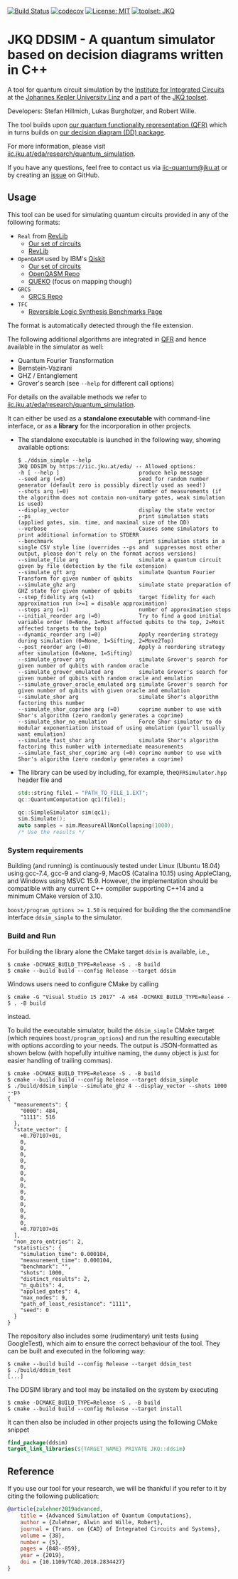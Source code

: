 [![Build Status](https://github.com/iic-jku/ddsim/workflows/continuous%20integration/badge.svg)](https://github.com/iic-jku/ddsim/actions)
[![codecov](https://codecov.io/gh/iic-jku/ddsim/branch/master/graph/badge.svg)](https://codecov.io/gh/iic-jku/ddsim)
[![License: MIT](https://img.shields.io/badge/License-MIT-yellow.svg)](https://opensource.org/licenses/MIT)
[![toolset: JKQ](https://img.shields.io/badge/toolset-JKQ-blue)](https://github.com/iic-jku/jkq)

# JKQ DDSIM - A quantum simulator based on decision diagrams written in C++

A tool for quantum circuit simulation by the [Institute for Integrated Circuits](https://iic.jku.at/eda/) at the [Johannes Kepler University Linz](https://jku.at) 
and a part of the [JKQ toolset](https://github.com/iic-jku/jkq).

Developers: Stefan Hillmich, Lukas Burgholzer, and Robert Wille.

The tool builds upon [our quantum functionality representation (QFR)](https://github.com/iic-jku/qfr.git) which in turns builds on [our decision diagram (DD) package](https://github.com/iic-jku/dd_package.git).

For more information, please visit [iic.jku.at/eda/research/quantum_simulation](https://iic.jku.at/eda/research/quantum_simulation).

If you have any questions, feel free to contact us via [iic-quantum@jku.at](mailto:iic-quantum@jku.at) or by creating an [issue](https://github.com/iic-jku/ddsim/issues) on GitHub.

## Usage

This tool can be used for simulating quantum circuits provided in any of the following formats:
* `Real` from [RevLib](http://revlib.org/documentation.php) 
  * [Our set of circuits](https://github.com/iic-jku/quantum_circuits)
  * [RevLib](http://revlib.org)
* `OpenQASM` used by IBM's [Qiskit](https://github.com/Qiskit/qiskit)
  * [Our set of circuits](https://github.com/iic-jku/quantum_circuits)
  * [OpenQASM Repo](https://github.com/Qiskit/openqasm)
  * [QUEKO](https://github.com/tbcdebug/QUEKO-benchmark) (focus on mapping though)
* `GRCS` 
  * [GRCS Repo](https://github.com/sboixo/GRCS)
* `TFC` 
  * [Reversible Logic Synthesis Benchmarks Page](http://webhome.cs.uvic.ca/~dmaslov/mach-read.html)


The format is automatically detected through the file extension.


The following additional algorithms are integrated in [QFR](https://github.com/iic-jku/qfr.git) and hence available in the simulator as well:
* Quantum Fourier Transformation
* Bernstein-Vazirani
* GHZ / Entanglement
* Grover's search (see `--help` for different call options)

For details on the available methods we refer to [iic.jku.at/eda/research/quantum_simulation](https://iic.jku.at/eda/research/quantum_simulation).

It can either be used as a **standalone executable** with command-line interface, or as a **library** for the incorporation in other projects.
- The standalone executable is launched in the following way, showing available options:
    ```commandline
    $ ./ddsim_simple --help
    JKQ DDSIM by https://iic.jku.at/eda/ -- Allowed options:
    -h [ --help ]                         produce help message
    --seed arg (=0)                       seed for random number generator (default zero is possibly directly used as seed!)
    --shots arg (=0)                      number of measurements (if the algorithm does not contain non-unitary gates, weak simulation is used)
    --display_vector                      display the state vector
    --ps                                  print simulation stats (applied gates, sim. time, and maximal size of the DD)
    --verbose                             Causes some simulators to print additional information to STDERR
    --benchmark                           print simulation stats in a single CSV style line (overrides --ps and  suppresses most other output, please don't rely on the format across versions)
    --simulate_file arg                   simulate a quantum circuit given by file (detection by the file extension)
    --simulate_qft arg                    simulate Quantum Fourier Transform for given number of qubits
    --simulate_ghz arg                    simulate state preparation of GHZ state for given number of qubits
    --step_fidelity arg (=1)              target fidelity for each approximation run (>=1 = disable approximation)
    --steps arg (=1)                      number of approximation steps
    --initial_reorder arg (=0)            Try to find a good initial variable order (0=None, 1=Most affected qubits to the top, 2=Most affected targets to the top)
    --dynamic_reorder arg (=0)            Apply reordering strategy during simulation (0=None, 1=Sifting, 2=Move2Top)
    --post_reorder arg (=0)               Apply a reordering strategy after simulation (0=None, 1=Sifting)
    --simulate_grover arg                 simulate Grover's search for given number of qubits with random oracle
    --simulate_grover_emulated arg        simulate Grover's search for given number of qubits with random oracle and emulation
    --simulate_grover_oracle_emulated arg simulate Grover's search for given number of qubits with given oracle and emulation
    --simulate_shor arg                   simulate Shor's algorithm factoring this number
    --simulate_shor_coprime arg (=0)      coprime number to use with Shor's algorithm (zero randomly generates a coprime)
    --simulate_shor_no_emulation          Force Shor simulator to do modular exponentiation instead of using emulation (you'll usually want emulation)
    --simulate_fast_shor arg              simulate Shor's algorithm factoring this number with intermediate measurements
    --simulate_fast_shor_coprime arg (=0) coprime number to use with Shor's algorithm (zero randomly generates a coprime)
    ```
   
- The library can be used by including, for example, the```QFRSimulator.hpp``` header file and
    ```c++
    std::string file1 = "PATH_TO_FILE_1.EXT";
    qc::QuantumComputation qc1(file1);
    
    qc::SimpleSimulator sim(qc1);
    sim.Simulate();
    auto samples = sim.MeasureAllNonCollapsing(1000);
    /* Use the results */
    ```
  
### System requirements

Building (and running) is continuously tested under Linux (Ubuntu 18.04) using gcc-7.4, gcc-9 and clang-9, MacOS (Catalina 10.15) using AppleClang, and Windows using MSVC 15.9. 
However, the implementation should be compatible with any current C++ compiler supporting C++14 and a minimum CMake version of 3.10.

`boost/program_options >= 1.50` is required for building the the commandline interface `ddsim_simple` to the simulator.

### Build and Run
For building the library alone the CMake target `ddsim` is available, i.e.,
```commandline
$ cmake -DCMAKE_BUILD_TYPE=Release -S . -B build
$ cmake --build build --config Release --target ddsim
```

Windows users need to configure CMake by calling 

```commandline
$ cmake -G "Visual Studio 15 2017" -A x64 -DCMAKE_BUILD_TYPE=Release -S . -B build
```

instead.

To build the executable simulator, build the `ddsim_simple` CMake target (which requires `boost/program_options`) and run the resulting executable with options according to your needs. 
The output is JSON-formatted as shown below (with hopefully intuitive naming, the `dummy` object is just for easier handling of trailing commas).

```commandline
$ cmake -DCMAKE_BUILD_TYPE=Release -S . -B build
$ cmake --build build --config Release --target ddsim_simple
$ ./build/ddsim_simple --simulate_ghz 4 --display_vector --shots 1000 --ps
{
  "measurements": {
    "0000": 484,
    "1111": 516
  },
  "state_vector": [
    +0.707107+0i,
    0,
    0,
    0,
    0,
    0,
    0,
    0,
    0,
    0,
    0,
    0,
    0,
    0,
    0,
    +0.707107+0i
  ],
  "non_zero_entries": 2,
  "statistics": {
    "simulation_time": 0.000104,
    "measurement_time": 0.000104,
    "benchmark": "",
    "shots": 1000,
    "distinct_results": 2,
    "n_qubits": 4,
    "applied_gates": 4,
    "max_nodes": 9,
    "path_of_least_resistance": "1111",
    "seed": 0
  }
}
```

The repository also includes some (rudimentary) unit tests (using GoogleTest), which aim to ensure the correct behaviour of the tool. They can be built and executed in the following way:
```commandline
$ cmake --build build --config Release --target ddsim_test
$ ./build/ddsim_test
[...]
```

The DDSIM library and tool may be installed on the system by executing

```commandline
$ cmake -DCMAKE_BUILD_TYPE=Release -S . -B build
$ cmake --build build --config Release --target install
```

It can then also be included in other projects using the following CMake snippet

```cmake
find_package(ddsim)
target_link_libraries(${TARGET_NAME} PRIVATE JKQ::ddsim)
```

## Reference

If you use our tool for your research, we will be thankful if you refer to it by citing the following publication:

```bibtex
@article{zulehner2019advanced,
    title = {Advanced Simulation of Quantum Computations},
    author = {Zulehner, Alwin and Wille, Robert},
    journal = {Trans. on {CAD} of Integrated Circuits and Systems},
    volume = {38},
    number = {5},
    pages = {848--859},
    year = {2019},
    doi = {10.1109/TCAD.2018.2834427}
}
```
